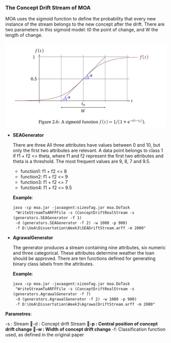 ### The Concept Drift Stream of MOA

MOA uses the sigmoid function to define the probability that every new instance of the stream belongs to the new concept after the drift. There are two parameters in this sigmoid model: t0 the point of change, and W the length of change.

![](/assets/ch2/sigmoid.PNG)

* **SEAGenerator**

  There are three All three attributes have values between 0 and 10, but only the first two attributes are relevant. A data point belongs to class 1 if f1 + f2 &lt;= theta, where f1 and f2 represent the first two attributes and theta is a threshold. The most frequent values are 9, 8, 7 and 9.5.
  
  * function1: f1 + f2 &lt;= 8
  * function2: f1 + f2 &lt;= 9
  * function3: f1 + f2 &lt;= 7
  * function4: f1 + f2 &lt;= 9.5

  **Example**:
  ```
  java -cp moa.jar -javaagent:sizeofag.jar moa.DoTask
   "WriteStreamToARFFFile -s (ConceptDriftRealStream -s (generators.SEAGenerator -f 1) 
   -d (generators.SEAGenerator -f 2) -w 1000 -p 900) 
   -f D:\UoA\Dissertation\Week3\SEADriftStream.arff -m 2000"
  ```

* **AgrawalGenerator**

  The generator produces a stream containing nine attributes, six numeric and three categorical. These attributes determine weather the loan should be approved. There are ten functions defined for generating binary class labels from the attributes.
  
  **Example**:
  ```
  java -cp moa.jar -javaagent:sizeofag.jar moa.DoTask
   "WriteStreamToARFFFile -s (ConceptDriftRealStream -s (generators.AgrawalGenerator -f 7) 
   -d (generators.AgrawalGenerator -f 2) -w 1000 -p 900) 
   -f D:\UoA\Dissertation\Week3\AgrawalDriftStream.arff -m 2000"
  ```

**Parametres**:

-s : Stream
-d : Concept drift Stream
**-p : Central position of concept drift change
-w : Width of concept drift change**
-f: Classification function used, as defined in the original paper


